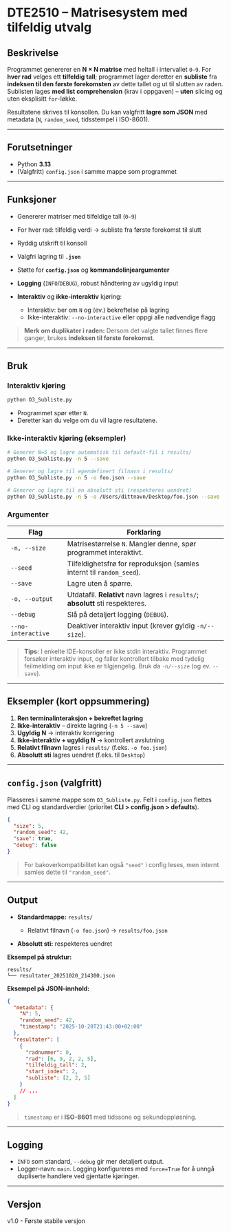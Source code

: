 # DTE2510 – Matrisesystem med tilfeldig utvalg

## Beskrivelse

Programmet genererer en **N × N matrise** med heltall i intervallet `0–9`.
For **hver rad** velges ett **tilfeldig tall**; programmet lager deretter en **subliste** fra **indeksen til den første forekomsten** av dette tallet og ut til slutten av raden.
Sublisten lages **med list comprehension** (krav i oppgaven) – **uten** slicing og uten eksplisitt `for`-løkke.

Resultatene skrives til konsollen. Du kan valgfritt **lagre som JSON** med metadata (`N`, `random_seed`, tidsstempel i ISO-8601).

---

## Forutsetninger

* Python **3.13**
* (Valgfritt) `config.json` i samme mappe som programmet

---

## Funksjoner

* Genererer matriser med tilfeldige tall (`0–9`)
* For hver rad: tilfeldig verdi → subliste fra første forekomst til slutt
* Ryddig utskrift til konsoll
* Valgfri lagring til **`.json`**
* Støtte for **`config.json`** og **kommandolinjeargumenter**
* **Logging** (`INFO`/`DEBUG`), robust håndtering av ugyldig input
* **Interaktiv** og **ikke-interaktiv** kjøring:

  * Interaktiv: ber om `N` og (ev.) bekreftelse på lagring
  * Ikke-interaktiv: `--no-interactive` eller oppgi alle nødvendige flagg

> **Merk om duplikater i raden:** Dersom det valgte tallet finnes flere ganger, brukes **indeksen til første forekomst**.

---

## Bruk

### Interaktiv kjøring

```bash
python O3_Subliste.py
```

* Programmet spør etter `N`.
* Deretter kan du velge om du vil lagre resultatene.

### Ikke-interaktiv kjøring (eksempler)

```bash
# Generer N=5 og lagre automatisk til default-fil i results/
python O3_Subliste.py -n 5 --save

# Generer og lagre til egendefinert filnavn i results/
python O3_Subliste.py -n 5 -o foo.json --save

# Generer og lagre til en absolutt sti (respekteres uendret)
python O3_Subliste.py -n 5 -o /Users/dittnavn/Desktop/foo.json --save
```

### Argumenter

| Flag               | Forklaring                                                                      |
| ------------------ | ------------------------------------------------------------------------------- |
| `-n, --size`       | Matrisestørrelse `N`. Mangler denne, spør programmet interaktivt.               |
| `--seed`           | Tilfeldighetsfrø for reproduksjon (samles internt til `random_seed`).           |
| `--save`           | Lagre uten å spørre.                                                            |
| `-o, --output`     | Utdatafil. **Relativt** navn lagres i `results/`; **absolutt** sti respekteres. |
| `--debug`          | Slå på detaljert logging (`DEBUG`).                                             |
| `--no-interactive` | Deaktiver interaktiv input (krever gyldig `-n/--size`).                         |

> **Tips:** I enkelte IDE-konsoller er ikke stdin interaktiv. Programmet forsøker interaktiv input, og faller kontrollert tilbake med tydelig feilmelding om input ikke er tilgjengelig. Bruk da `-n/--size` (og ev. `--save`).

---

## Eksempler (kort oppsummering)

1. **Ren terminalinteraksjon + bekreftet lagring**
2. **Ikke-interaktiv** – direkte lagring (`-n 5 --save`)
3. **Ugyldig N** → interaktiv korrigering
4. **Ikke-interaktiv + ugyldig N** → kontrollert avslutning
5. **Relativt filnavn** lagres i `results/` (f.eks. `-o foo.json`)
6. **Absolutt sti** lagres uendret (f.eks. til `Desktop`)

---

## `config.json` (valgfritt)

Plasseres i samme mappe som `O3_Subliste.py`. Felt i `config.json` flettes med CLI og standardverdier (prioritet **CLI > config.json > defaults**).

```json
{
  "size": 5,
  "random_seed": 42,
  "save": true,
  "debug": false
}
```

> For bakoverkompatibilitet kan også `"seed"` i config leses, men internt samles dette til `"random_seed"`.

---

## Output

* **Standardmappe:** `results/`

  * Relativt filnavn (`-o foo.json`) → `results/foo.json`
* **Absolutt sti:** respekteres uendret

**Eksempel på struktur:**

```
results/
└── resultater_20251020_214300.json
```

**Eksempel på JSON-innhold:**

```json
{
  "metadata": {
    "N": 5,
    "random_seed": 42,
    "timestamp": "2025-10-20T21:43:00+02:00"
  },
  "resultater": [
    {
      "radnummer": 0,
      "rad": [6, 9, 2, 2, 5],
      "tilfeldig_tall": 2,
      "start_index": 2,
      "subliste": [2, 2, 5]
    }
    // ...
  ]
}
```

> `timestamp` er i **ISO-8601** med tidssone og sekundoppløsning.

---

## Logging

* `INFO` som standard, `--debug` gir mer detaljert output.
* Logger-navn: `main`. Logging konfigureres med `force=True` for å unngå dupliserte handlere ved gjentatte kjøringer.

---

## Versjon

v1.0 - Første stabile versjon
